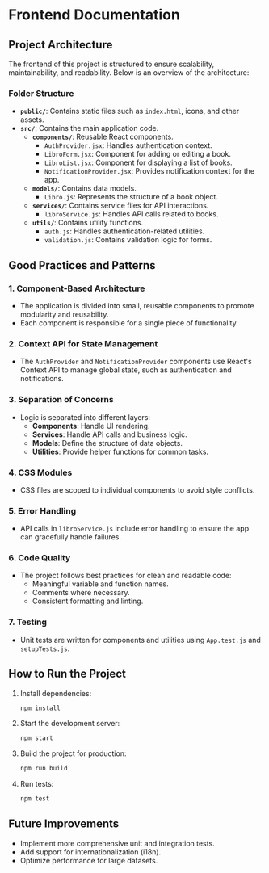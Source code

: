 # Frontend Documentation

## Project Architecture

The frontend of this project is structured to ensure scalability, maintainability, and readability. Below is an overview of the architecture:

### Folder Structure
- **`public/`**: Contains static files such as `index.html`, icons, and other assets.
- **`src/`**: Contains the main application code.
  - **`components/`**: Reusable React components.
    - `AuthProvider.jsx`: Handles authentication context.
    - `LibroForm.jsx`: Component for adding or editing a book.
    - `LibroList.jsx`: Component for displaying a list of books.
    - `NotificationProvider.jsx`: Provides notification context for the app.
  - **`models/`**: Contains data models.
    - `Libro.js`: Represents the structure of a book object.
  - **`services/`**: Contains service files for API interactions.
    - `libroService.js`: Handles API calls related to books.
  - **`utils/`**: Contains utility functions.
    - `auth.js`: Handles authentication-related utilities.
    - `validation.js`: Contains validation logic for forms.

## Good Practices and Patterns

### 1. **Component-Based Architecture**
   - The application is divided into small, reusable components to promote modularity and reusability.
   - Each component is responsible for a single piece of functionality.

### 2. **Context API for State Management**
   - The `AuthProvider` and `NotificationProvider` components use React's Context API to manage global state, such as authentication and notifications.

### 3. **Separation of Concerns**
   - Logic is separated into different layers:
     - **Components**: Handle UI rendering.
     - **Services**: Handle API calls and business logic.
     - **Models**: Define the structure of data objects.
     - **Utilities**: Provide helper functions for common tasks.

### 4. **CSS Modules**
   - CSS files are scoped to individual components to avoid style conflicts.

### 5. **Error Handling**
   - API calls in `libroService.js` include error handling to ensure the app can gracefully handle failures.

### 6. **Code Quality**
   - The project follows best practices for clean and readable code:
     - Meaningful variable and function names.
     - Comments where necessary.
     - Consistent formatting and linting.

### 7. **Testing**
   - Unit tests are written for components and utilities using `App.test.js` and `setupTests.js`.

## How to Run the Project

1. Install dependencies:
   ```bash
   npm install
   ```

2. Start the development server:
   ```bash
   npm start
   ```

3. Build the project for production:
   ```bash
   npm run build
   ```

4. Run tests:
   ```bash
   npm test
   ```

## Future Improvements
- Implement more comprehensive unit and integration tests.
- Add support for internationalization (i18n).
- Optimize performance for large datasets.

